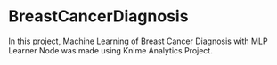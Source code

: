 # BreastCancerDiagnosis
In this project, Machine Learning of Breast Cancer Diagnosis with MLP Learner Node was made using Knime Analytics Project.
